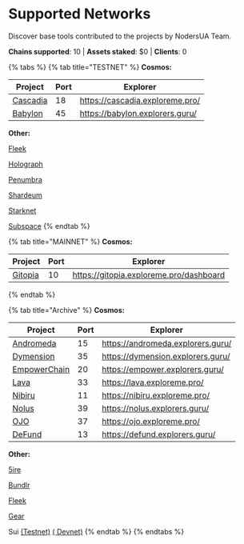 # Supported Networks

Discover base tools contributed to the projects by NodersUA Team.

**Chains supported**: 10 | **Assets staked**: $0 | **Clients**: 0

{% tabs %}
{% tab title="TESTNET" %}
**Cosmos:**

<table><thead><tr><th>Project</th><th>Port</th><th data-type="content-ref">Explorer</th></tr></thead><tbody><tr><td><a href="../archive/cascadia/">Cascadia</a></td><td>18</td><td><a href="https://cascadia.exploreme.pro/">https://cascadia.exploreme.pro/</a></td></tr><tr><td><a href="../testnet/babylon/">Babylon</a></td><td>45</td><td><a href="https://babylon.explorers.guru/">https://babylon.explorers.guru/</a></td></tr></tbody></table>

**Other:**

[Fleek](../testnet/fleek-lightning/)

[Holograph](../testnet/holograph/)

[Penumbra](../testnet/penumbra/)

[Shardeum](../testnet/shardeum/)

[Starknet](../archive/starknet/)

[Subspace](../archive/subspace-gemini-3f/)
{% endtab %}

{% tab title="MAINNET" %}
**Cosmos:**

<table><thead><tr><th>Project</th><th>Port</th><th data-type="content-ref">Explorer</th></tr></thead><tbody><tr><td><a href="../mainnet/gitopia/">Gitopia</a></td><td>10</td><td><a href="https://gitopia.exploreme.pro/dashboard">https://gitopia.exploreme.pro/dashboard</a></td></tr></tbody></table>
{% endtab %}

{% tab title="Archive" %}
**Cosmos:**

<table><thead><tr><th>Project</th><th>Port</th><th data-type="content-ref">Explorer</th></tr></thead><tbody><tr><td><a href="../archive/andromeda/">Andromeda</a></td><td>15</td><td><a href="https://andromeda.explorers.guru/">https://andromeda.explorers.guru/</a></td></tr><tr><td><a href="../archive/dimension/">Dymension</a></td><td>35</td><td><a href="https://dymension.explorers.guru/">https://dymension.explorers.guru/</a></td></tr><tr><td><a href="../archive/empowerchain/">EmpowerChain</a></td><td>20</td><td><a href="https://empower.explorers.guru/">https://empower.explorers.guru/</a></td></tr><tr><td><a href="../archive/lava-network/">Lava</a></td><td>33</td><td><a href="https://lava.exploreme.pro/">https://lava.exploreme.pro/</a></td></tr><tr><td><a href="../archive/nibiru/">Nibiru</a></td><td>11</td><td><a href="https://nibiru.exploreme.pro/">https://nibiru.exploreme.pro/</a></td></tr><tr><td><a href="../archive/nolus/">Nolus</a></td><td>39</td><td><a href="https://nolus.explorers.guru/">https://nolus.explorers.guru/</a></td></tr><tr><td><a href="../archive/ojo/">OJO</a></td><td>37</td><td><a href="https://ojo.exploreme.pro/">https://ojo.exploreme.pro/</a></td></tr><tr><td><a href="../archive/defund/">DeFund</a></td><td>13</td><td><a href="https://defund.explorers.guru/">https://defund.explorers.guru/</a></td></tr></tbody></table>

**Other:**

[5ire](../archive/5ire/)

[Bundlr](../archive/bundlr/)

[Fleek](../archive/fleek-ursa/)

[Gear](../archive/gear/)

Sui [(Testnet)](../archive/sui-testnet/) [( Devnet)](../archive/sui-devnet/)
{% endtab %}
{% endtabs %}
